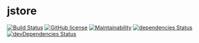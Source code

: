 # jstore

[![Build Status](https://travis-ci.com/ernane/jstore.svg?branch=master)](https://travis-ci.com/ernane/jstore)
[![GitHub license](https://img.shields.io/github/license/ernane/jstore.svg)](https://github.com/ernane/jstore/blob/master/LICENSE)
[![Maintainability](https://api.codeclimate.com/v1/badges/504d46045e2577109965/maintainability)](https://codeclimate.com/github/ernane/jstore/maintainability)
[![dependencies Status](https://david-dm.org/ernane/jstore/status.svg)](https://david-dm.org/ernane/jstore)
[![devDependencies Status](https://david-dm.org/ernane/jstore/dev-status.svg)](https://david-dm.org/ernane/jstore?type=dev)
